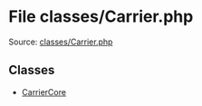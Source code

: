 File classes/Carrier.php
=========

Source: [classes/Carrier.php](https://github.com/PrestaShop/PrestaShop/blob/1.6.0.4/classes/Carrier.php)


Classes
-------

* [CarrierCore](class.CarrierCore.md)

